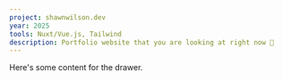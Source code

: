 ```yaml
---
project: shawnwilson.dev
year: 2025
tools: Nuxt/Vue.js, Tailwind
description: Portfolio website that you are looking at right now 🤠
---
```


Here's some content for the drawer.
